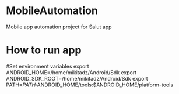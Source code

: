 # MobileAutomation
Mobile app automation project for Salut app

# How to run app

#Set environment variables
export ANDROID_HOME=/home/mikitadz/Android/Sdk
export ANDROID_SDK_ROOT=/home/mikitadz/Android/Sdk
export PATH=${PATH}:$ANDROID_HOME/tools:$ANDROID_HOME/platform-tools
